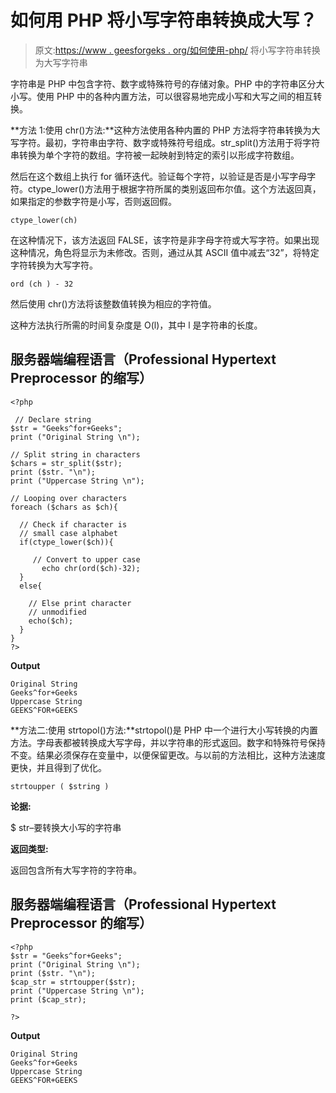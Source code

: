 # 如何用 PHP 将小写字符串转换成大写？

> 原文:[https://www . geesforgeks . org/如何使用-php/](https://www.geeksforgeeks.org/how-to-convert-lowercase-string-to-uppercase-using-php/) 将小写字符串转换为大写字符串

字符串是 PHP 中包含字符、数字或特殊符号的存储对象。PHP 中的字符串区分大小写。使用 PHP 中的各种内置方法，可以很容易地完成小写和大写之间的相互转换。

**方法 1:使用 chr()方法:**这种方法使用各种内置的 PHP 方法将字符串转换为大写字符。最初，字符串由字符、数字或特殊符号组成。str_split()方法用于将字符串转换为单个字符的数组。字符被一起映射到特定的索引以形成字符数组。

然后在这个数组上执行 for 循环迭代。验证每个字符，以验证是否是小写字母字符。ctype_lower()方法用于根据字符所属的类别返回布尔值。这个方法返回真，如果指定的参数字符是小写，否则返回假。

```
ctype_lower(ch)
```

在这种情况下，该方法返回 FALSE，该字符是非字母字符或大写字符。如果出现这种情况，角色将显示为未修改。否则，通过从其 ASCII 值中减去“32”，将特定字符转换为大写字符。

```
ord (ch ) - 32
```

然后使用 chr()方法将该整数值转换为相应的字符值。

这种方法执行所需的时间复杂度是 O(l)，其中 l 是字符串的长度。

## 服务器端编程语言（Professional Hypertext Preprocessor 的缩写）

```
<?php

 // Declare string
$str = "Geeks^for+Geeks";
print ("Original String \n");

// Split string in characters
$chars = str_split($str);
print ($str. "\n");
print ("Uppercase String \n");

// Looping over characters
foreach ($chars as $ch){

  // Check if character is 
  // small case alphabet
  if(ctype_lower($ch)){

     // Convert to upper case
       echo chr(ord($ch)-32);
  }
  else{

    // Else print character
    // unmodified
    echo($ch);
  }
}
?>
```

**Output**

```
Original String 
Geeks^for+Geeks
Uppercase String 
GEEKS^FOR+GEEKS
```

**方法二:使用 strtopol()方法:**strtopol()是 PHP 中一个进行大小写转换的内置方法。字母表都被转换成大写字母，并以字符串的形式返回。数字和特殊符号保持不变。结果必须保存在变量中，以便保留更改。与以前的方法相比，这种方法速度更快，并且得到了优化。

```
strtoupper ( $string ) 
```

**论据:**

$ str–要转换大小写的字符串

**返回类型:**

返回包含所有大写字符的字符串。

## 服务器端编程语言（Professional Hypertext Preprocessor 的缩写）

```
<?php
$str = "Geeks^for+Geeks";
print ("Original String \n");
print ($str. "\n");
$cap_str = strtoupper($str);
print ("Uppercase String \n");
print ($cap_str);

?>
```

**Output**

```
Original String 
Geeks^for+Geeks
Uppercase String 
GEEKS^FOR+GEEKS
```